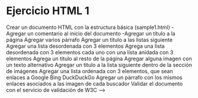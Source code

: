 # Ejercicio HTML 1

Crear un documento HTML con la estructura básica (sample1.html)
-Agregar un comentario al inicio del documento
-Agregar un título a la página
Agregar varios párrafo
Agregar un titulo a las listas siguiente
Agregar una lista desordenada con 3 elementos
Agrega una lista desordenada con 3 elementos cada uno con una lista anidada con 3 elementos
Agrega un título al resto de la página
Agregar alguna imagen con un texto alternativo
Agregar un titulo a la lista siguiente dentro de la sección de imágenes
Agregar una lista ordenada con 3 elementos, que sean enlaces a
Google
Bing
DuckDuckGo
Agregar un párrafo con los mismos enlaces asociados a las imagen de cada buscador
Validar el documento con el servicio de validación de W3C -->
